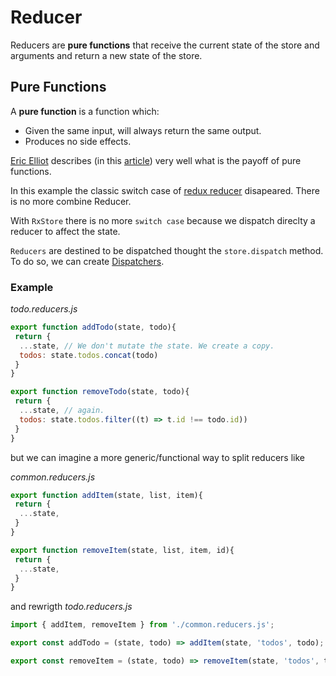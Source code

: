 # Reducer

Reducers are  **pure functions**  that receive the current state of the store and arguments and return a new state of the store.

## Pure Functions

A **pure function**  is a function which:

* Given the same input, will always return the same output.
* Produces no side effects.

[Eric Elliot](https://twitter.com/_ericelliott) describes \(in this [article](https://medium.com/javascript-scene/master-the-javascript-interview-what-is-a-pure-function-d1c076bec976)\) very well what is the payoff of pure functions.

In this example the classic switch case of [redux reducer](https://redux.js.org/basics/reducers#handling-more-actions) disapeared. There is no more combine Reducer.

With `RxStore` there is no more `switch case` because we dispatch direclty a reducer to affect the state.

`Reducers` are destined to be dispatched thought the `store.dispatch` method. To do so, we can create [Dispatchers](https://github.com/zazapeta/rx-react-store-docs/tree/a9d88d16c10c8bf43148794a0fb8dd0b5d981655/concepts/concepts/actiondispatcher.md).

### Example

_todo.reducers.js_

```javascript
export function addTodo(state, todo){
 return {
  ...state, // We don't mutate the state. We create a copy.
  todos: state.todos.concat(todo)
 }
}

export function removeTodo(state, todo){
 return {
  ...state, // again. 
  todos: state.todos.filter((t) => t.id !== todo.id))
 }
}
```

but we can imagine a more generic/functional way to split reducers like

_common.reducers.js_

```javascript
export function addItem(state, list, item){
 return {
  ...state,
 }
}

export function removeItem(state, list, item, id){
 return {
  ...state,
 }
}
```

and rewrigth _todo.reducers.js_

```javascript
import { addItem, removeItem } from './common.reducers.js';

export const addTodo = (state, todo) => addItem(state, 'todos', todo);

export const removeItem = (state, todo) => removeItem(state, 'todos', todo, (todo) => todo.id);
```


